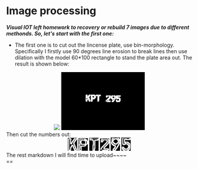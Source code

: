 Image processing
==
***Visual IOT left homework to recovery or rebuild 7 images due to different methonds. So, let's start with the first one:***<br>
* The first one is to cut out the lincense plate, use bin-morphology. Specifically I firstly use 90 degrees line erosion to break lines then use dilation with the model 60*100 rectangle to stand the plate area out. The result is shown below:
<center>
<img src="http://i.imgur.com/0nqvRIJ.jpg" width=45%>
<img src="./results/1.png" width=45%>
</center>
Then cut the numbers out:<br>
<center>
<img src="./results/1-1.jpg" width=5%>
<img src="./results/1-2.jpg" width=5%>
<img src="./results/1-3.jpg" width=5%>
<img src="./results/1-4.jpg" width=5%>
<img src="./results/1-5.jpg" width=5%>
<img src="./results/1-6.jpg" width=5%>
</center>
The rest markdown I will find time to upload~~~~<br>
==